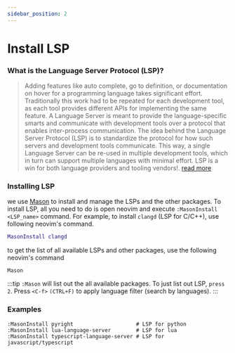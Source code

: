 ```yaml
---
sidebar_position: 2
---
```





# Install LSP


### What is the Language Server Protocol (LSP)?
>Adding features like auto complete, go to definition, or documentation on hover for a programming language takes
significant effort. Traditionally this work had to be repeated for each development tool, as each tool provides
different APIs for implementing the same feature. A Language Server is meant to provide the language-specific smarts
and communicate with development tools over a protocol that enables inter-process communication.
The idea behind the Language Server Protocol (LSP) is to standardize the protocol for how such servers and development tools
communicate. This way, a single Language Server can be re-used in multiple development tools, which in turn can support
multiple languages with minimal effort. LSP is a win for both language providers and tooling vendors!.
[read more](https://microsoft.github.io/language-server-protocol/)

### Installing LSP
we use [Mason](https://github.com/williamboman/mason.nvim) to install and manage the LSPs and the other packages.
To install LSP, all you need to do is open neovim and execute `:MasonInstall <LSP_name>` command. For example,
to install `clangd` (LSP for C/C++), use following neovim's command.
```lua
MasonInstall clangd
```
to get the list of all available LSPs and other packages, use the following neovim's command
```
Mason
```

:::tip
`:Mason` will list out the all available packages. To just list out LSP,
`press 2`. Press `<C-f>` `(CTRL+F)` to apply language filter (search by languages).
:::

### Examples
```
:MasonInstall pyright                    # LSP for python
:MasonInstall lua-language-server        # LSP for lua
:MasonInstall typescript-language-server # LSP for javascript/typescript
```
